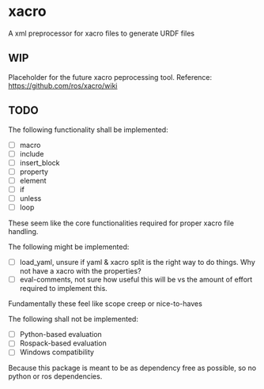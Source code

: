# xacro
A xml preprocessor for xacro files to generate URDF files

## WIP
Placeholder for the future xacro peprocessing tool. 
Reference: https://github.com/ros/xacro/wiki

## TODO
The following functionality shall be implemented:
- [ ] macro
- [ ] include
- [ ] insert_block
- [ ] property
- [ ] element
- [ ] if
- [ ] unless
- [ ] loop

These seem like the core functionalities required for proper xacro file handling.

The following might be implemented:
- [ ] load_yaml, unsure if yaml & xacro split is the right way to do things. Why not have a xacro with the properties?
- [ ] eval-comments, not sure how useful this will be vs the amount of effort required to implement this.

Fundamentally these feel like scope creep or nice-to-haves

The following shall not be implemented:
- [ ] Python-based evaluation
- [ ] Rospack-based evaluation
- [ ] Windows compatibility

Because this package is meant to be as dependency free as possible, so no python or ros dependencies.
